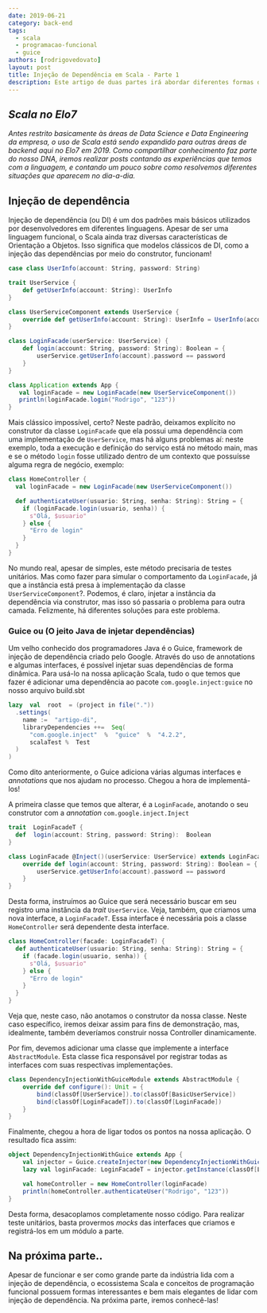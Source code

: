```yaml
---
date: 2019-06-21
category: back-end
tags:
  - scala
  - programacao-funcional
  - guice
authors: [rodrigovedovato]
layout: post
title: Injeção de Dependência em Scala - Parte 1
description: Este artigo de duas partes irá abordar diferentes formas de resolver injeção de dependência em Scala, e como a linguagem e a programação funcional podem nos ajudar.
---
```


## _Scala no Elo7_

_Antes restrito basicamente às áreas de Data Science e Data Engineering da empresa, o uso de Scala está sendo expandido para outras áreas de backend aqui no Elo7 em 2019. Como compartilhar conhecimento faz parte do nosso DNA, iremos realizar posts contando as experiências que temos com a linguagem, e contando um pouco sobre como resolvemos diferentes situações que aparecem no dia-a-dia._

## Injeção de dependência

 Injeção de dependência (ou DI) é um dos padrões mais básicos utilizados por desenvolvedores em diferentes linguagens. Apesar de ser uma linguagem funcional, o Scala ainda traz diversas características de Orientação a Objetos. Isso significa que modelos clássicos de DI, como a injeção das dependências por meio do construtor, funcionam!

```scala
case class UserInfo(account: String, password: String)

trait UserService {
    def getUserInfo(account: String): UserInfo
}

class UserServiceComponent extends UserService {
    override def getUserInfo(account: String): UserInfo = UserInfo(account, "123")
}

class LoginFacade(userService: UserService) {
    def login(account: String, password: String): Boolean = {
        userService.getUserInfo(account).password == password
    }
}

class Application extends App {
   val loginFacade = new LoginFacade(new UserServiceComponent())
   println(loginFacade.login("Rodrigo", "123"))
}
```

Mais clássico impossível, certo? Neste padrão, deixamos explícito no construtor da classe `LoginFacade` que ela possui uma dependência com uma implementação de `UserService`, mas há alguns problemas aí: neste exemplo, toda a execução e definição do serviço está no método main, mas e se o método `login` fosse utilizado dentro de um contexto que possuísse alguma regra de negócio, exemplo:

```scala
class HomeController {
  val loginFacade = new LoginFacade(new UserServiceComponent())

  def authenticateUser(usuario: String, senha: String): String = {
    if (loginFacade.login(usuario, senha)) {
      s"Olá, $usuario"
    } else {
      "Erro de login"
    }
  }
}
```

No mundo real, apesar de simples, este método precisaria de testes unitários. Mas como fazer para simular o comportamento da `LoginFacade`, já que a instância está presa à implementação da classe `UserServiceComponent`?. Podemos, é claro, injetar a instância da dependência via construtor, mas isso só passaria o problema para outra camada.  Felizmente, há diferentes soluções para este problema.

### Guice ou (O jeito Java de injetar dependências)
Um velho conhecido dos programadores Java é o Guice, framework de injeção de dependência criado pelo Google. Através do uso de annotations e algumas interfaces, é possível injetar suas dependências de forma dinâmica. Para usá-lo na nossa aplicação Scala, tudo o que temos que fazer é adicionar uma dependência ao pacote  `com.google.inject:guice` no nosso arquivo build.sbt

```scala
lazy  val  root  = (project in file("."))
  .settings(
    name :=  "artigo-di",
    libraryDependencies ++=  Seq(
      "com.google.inject"  %  "guice"  %  "4.2.2",
      scalaTest %  Test
  )
)
```
Como dito anteriormente, o Guice adiciona várias algumas interfaces e _annotations_ que nos ajudam no processo. Chegou a hora de implementá-los!

A primeira classe que temos que alterar, é a `LoginFacade`, anotando o seu construtor com a _annotation_ `com.google.inject.Inject`



```scala
trait  LoginFacadeT {
  def  login(account: String, password: String):  Boolean
}

class LoginFacade @Inject()(userService: UserService) extends LoginFacadeT {
    override def login(account: String, password: String): Boolean = {
        userService.getUserInfo(account).password == password
    }
}
```
Desta forma, instruímos ao Guice que será necessário buscar em seu registro uma instância da _trait_ `UserService`. Veja, também, que criamos uma nova interface, a `LoginFacadeT`. Essa interface é necessária pois a classe `HomeController` será dependente desta interface.

```scala
class HomeController(facade: LoginFacadeT) {
  def authenticateUser(usuario: String, senha: String): String = {
    if (facade.login(usuario, senha)) {
      s"Olá, $usuario"
    } else {
      "Erro de login"
    }
  }
}
```
Veja que, neste caso, não anotamos o construtor da nossa classe.  Neste caso específico, iremos deixar assim para fins de demonstração, mas, idealmente, também deveríamos construir nossa Controller dinamicamente.

Por fim, devemos adicionar uma classe que implemente a interface `AbstractModule`. Esta classe fica responsável por registrar todas as interfaces com suas respectivas implementações.

```scala
class DependencyInjectionWithGuiceModule extends AbstractModule {
    override def configure(): Unit = {
        bind(classOf[UserService]).to(classOf[BasicUserService])
        bind(classOf[LoginFacadeT]).to(classOf[LoginFacade])
    }
}
```
Finalmente, chegou a hora de ligar todos os pontos na nossa aplicação. O resultado fica assim:

```scala
object DependencyInjectionWithGuice extends App {
    val injector = Guice.createInjector(new DependencyInjectionWithGuiceModule())
    lazy val loginFacade: LoginFacadeT = injector.getInstance(classOf[LoginFacadeT])

    val homeController = new HomeController(loginFacade)
    println(homeController.authenticateUser("Rodrigo", "123"))
}
```

Desta forma, desacoplamos completamente nosso código. Para realizar teste unitários, basta provermos _mocks_ das interfaces que criamos e registrá-los em um módulo a parte.

## Na próxima parte..

Apesar de funcionar e ser como grande parte da indústria lida com a injeção de dependência, o ecossistema Scala e conceitos de programação funcional possuem formas interessantes e bem mais elegantes de lidar com injeção de dependência. Na próxima parte, iremos conhecê-las!
